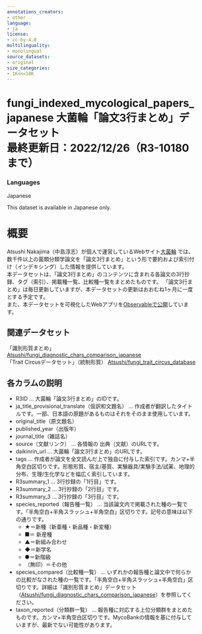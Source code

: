 ```yaml
---
annotations_creators:
- other
language:
- ja
license:
- cc-by-4.0
multilinguality:
- monolingual
source_datasets:
- original
size_categories:
- 1K<n<10K
---
```

fungi_indexed_mycological_papers_japanese
大菌輪「論文3行まとめ」データセット  
最終更新日：2022/12/26（R3-10180まで）  
====
### Languages
Japanese  
  
This dataset is available in Japanese only.  
  
# 概要
  
Atsushi Nakajima（中島淳志）が個人で運営しているWebサイト[大菌輪](http://mycoscouter.coolblog.jp/daikinrin/) では、数千件以上の菌類分類学論文を「論文3行まとめ」という形で要約および索引付け（インデキシング）した情報を提供しています。  
本データセットは、「論文3行まとめ」のコンテンツに含まれる各論文の3行抄録、タグ（索引）、掲載種一覧、比較種一覧をまとめたものです。
「論文3行まとめ」は毎日更新していますが、本データセットの更新はおおむね1ヶ月に一度とする予定です。  
また、本データセットを可視化したWebアプリを[Observableで公開](https://tinyurl.com/2tvryz8u)しています。
  
## 関連データセット 
「識別形質まとめ」  
[Atsushi/fungi_diagnostic_chars_comparison_japanese](https://huggingface.co/datasets/Atsushi/fungi_diagnostic_chars_comparison_japanese)   
「Trait Circusデータセット」（統制形質）
[Atsushi/fungi_trait_circus_database](https://huggingface.co/datasets/Atsushi/fungi_trait_circus_database)  
  
## 各カラムの説明
  
* R3ID … 大菌輪「論文3行まとめ」のIDです。
* ja_title_provisional_translate（仮訳和文題名） … 作成者が翻訳したタイトルです。一部、日本語の原題があるものはそれをそのまま使用しています。
* original_title（原文題名）
* published_year（出版年）
* journal_title（雑誌名）
* source（文献リンク） … 各情報の 出典（文献）のURLです。
* daikinrin_url … 大菌輪「論文3行まとめ」のURLです。
* tags … 作成者が論文を全文読んだ上で独自に付与した索引です。カンマ+半角空白区切りです。形態形質、宿主/基質、実験器具/実験手法/試薬、地理的分布、生理/生化学などを幅広く索引しています。
* R3summary_1 … 3行抄録の「1行目」です。
* R3summary_2 … 3行抄録の「2行目」です。
* R3summary_3 … 3行抄録の「3行目」です。
* species_reported（報告種一覧） … 当該論文内で掲載された種の一覧です。「半角空白+半角スラッシュ+半角空白」区切りです。記号の意味は以下の通りです。
  * ★＝新種（新亜種・新品種・新変種）
  * ■＝ 新産種
  * ▲＝新組み合わせ
  * ◆＝新学名
  * ●＝新階級
  * （無印）＝その他
* species_compared（比較種一覧） … いずれかの報告種と論文中で何らかの比較がなされた種の一覧です。「半角空白+半角スラッシュ+半角空白」区切りです。詳細は「識別形質まとめ」データセット（[Atsushi/fungi_diagnostic_chars_comparison_japanese](https://huggingface.co/datasets/Atsushi/fungi_diagnostic_chars_comparison_japanese)）を参照してください。
* taxon_reported（分類群一覧） … 報告種に対応する上位分類群をまとめたものです。カンマ+半角空白区切りです。MycoBankの情報を基に付与していますが、最新でない可能性があります。